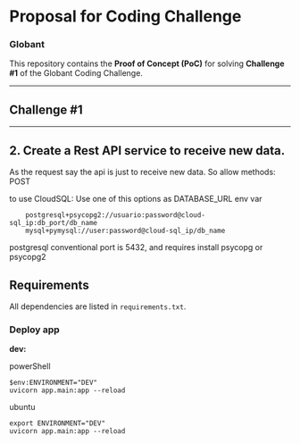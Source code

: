 # Proposal for Coding Challenge
### Globant

This repository contains the **Proof of Concept (PoC)** for solving **Challenge #1** of the Globant Coding Challenge.

---
## Challenge #1

---

## 2. Create a Rest API service to receive new data.

As the request say the api is just to receive new data.
So allow methods: POST

to use CloudSQL: Use one of this options as DATABASE_URL env var

        postgresql+psycopg2://usuario:password@cloud-sql_ip:db_port/db_name
        mysql+pymysql://user:password@cloud-sql_ip/db_name

postgresql conventional port is 5432, and requires install psycopg or psycopg2

## Requirements
All dependencies are listed in `requirements.txt`.

### Deploy app
**dev:**

powerShell

    $env:ENVIRONMENT="DEV"
    uvicorn app.main:app --reload

ubuntu

    export ENVIRONMENT="DEV"
    uvicorn app.main:app --reload